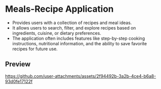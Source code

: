 # Meals-Recipe Application
- Provides users with a collection of recipes and meal ideas.
- It allows users to search, filter, and explore recipes based on ingredients, cuisine, or dietary preferences.
- The application often includes features like step-by-step cooking instructions, nutritional information, and the ability to save favorite recipes for future use.
## Preview
https://github.com/user-attachments/assets/2f94492b-3a2b-4ce4-b6a8-93d0fe17122f
